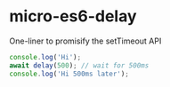 # micro-es6-delay
One-liner to promisify the setTimeout API 

```js
console.log('Hi');
await delay(500); // wait for 500ms
console.log('Hi 500ms later');
```
